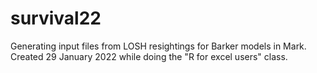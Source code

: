 # survival22
Generating input files from LOSH resightings for Barker models in Mark.
Created 29 January 2022 while doing the "R for excel users" class.
